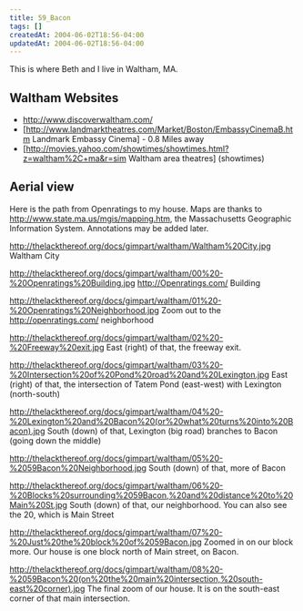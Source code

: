 ```yaml
---
title: 59_Bacon
tags: []
createdAt: 2004-06-02T18:56-04:00
updatedAt: 2004-06-02T18:56-04:00
---
```


This is where Beth and I live in Waltham, MA.

## Waltham Websites
* http://www.discoverwaltham.com/
* [http://www.landmarktheatres.com/Market/Boston/EmbassyCinemaB.htm Landmark Embassy Cinema] - 0.8 Miles away
* [http://movies.yahoo.com/showtimes/showtimes.html?z=waltham%2C+ma&r=sim Waltham area theatres] (showtimes)

## Aerial view
Here is the path from Openratings to my house. Maps are thanks to http://www.state.ma.us/mgis/mapping.htm, the Massachusetts Geographic Information System. Annotations may be added later.

http://thelackthereof.org/docs/gimpart/waltham/Waltham%20City.jpg
Waltham City

http://thelackthereof.org/docs/gimpart/waltham/00%20-%20Openratings%20Building.jpg
http://Openratings.com/ Building

http://thelackthereof.org/docs/gimpart/waltham/01%20-%20Openratings%20Neighborhood.jpg
Zoom out to the http://openratings.com/ neighborhood

http://thelackthereof.org/docs/gimpart/waltham/02%20-%20Freeway%20exit.jpg
East (right) of that, the freeway exit.

http://thelackthereof.org/docs/gimpart/waltham/03%20-%20Intersection%20of%20Pond%20road%20and%20Lexington.jpg
East (right) of that, the intersection of Tatem Pond (east-west) with Lexington (north-south)

http://thelackthereof.org/docs/gimpart/waltham/04%20-%20Lexington%20and%20Bacon%20(or%20what%20turns%20into%20Bacon).jpg
South (down) of that, Lexington (big road) branches to Bacon (going down the middle)

http://thelackthereof.org/docs/gimpart/waltham/05%20-%2059Bacon%20Neighborhood.jpg
South (down) of that, more of Bacon

http://thelackthereof.org/docs/gimpart/waltham/06%20-%20Blocks%20surrounding%2059Bacon,%20and%20distance%20to%20Main%20St.jpg
South (down) of that, our neighborhood. You can also see the 20, which is Main Street

http://thelackthereof.org/docs/gimpart/waltham/07%20-%20Just%20the%20block%20of%2059Bacon.jpg
Zoomed in on our block more. Our house is one block north of Main street, on Bacon.

http://thelackthereof.org/docs/gimpart/waltham/08%20-%2059Bacon%20(on%20the%20main%20intersection,%20south-east%20corner).jpg
The final zoom of our house. It is on the south-east corner of that main intersection.


